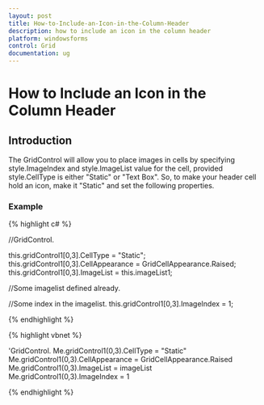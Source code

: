 ```yaml
---
layout: post
title: How-to-Include-an-Icon-in-the-Column-Header
description: how to include an icon in the column header
platform: windowsforms
control: Grid
documentation: ug
---
```


# How to Include an Icon in the Column Header

## Introduction

The GridControl will allow you to place images in cells by specifying style.ImageIndex and style.ImageList value for the cell, provided style.CellType is either "Static" or "Text Box". So, to make your header cell hold an icon, make it "Static" and set the following properties.

### Example



{% highlight c# %}



//GridControl.

this.gridControl1[0,3].CellType = "Static";
this.gridControl1[0,3].CellAppearance = GridCellAppearance.Raised;
this.gridControl1[0,3].ImageList = this.imageList1; 



//Some imagelist defined already.

//Some index in the imagelist.
this.gridControl1[0,3].ImageIndex = 1; 

{% endhighlight  %}

{% highlight vbnet %}



'GridControl. 
Me.gridControl1(0,3).CellType = "Static"
Me.gridControl1(0,3).CellAppearance = GridCellAppearance.Raised
Me.gridControl1(0,3).ImageList = imageList
Me.gridControl1(0,3).ImageIndex = 1


{% endhighlight  %}
